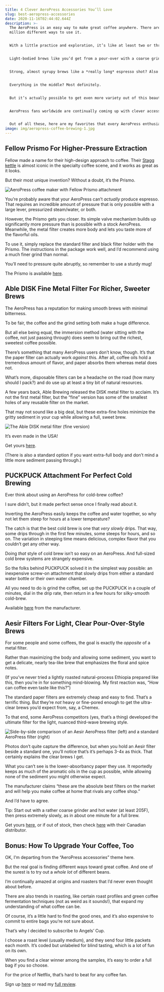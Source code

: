 ```yaml
---
title: 4 Clever AeroPress Accessories You’ll Love
slug: best-aeropress-accessories
date: 2020-11-16T02:44:02.644Z
description: >-
  The AeroPress is an easy way to make great coffee anywhere. There are also a
  million different ways to use it.


  With a little practice and exploration, it’s like at least two or three coffee makers in one. 


  Light-bodied brews like you’d get from a pour-over with a coarse grind? Check.


  Strong, almost syrupy brews like a *really long* espresso shot? Also check.


  Everything in the middle? Most definitely.


  But it’s actually possible to get even more variety out of this beautifully simple device.


  AeroPress fans worldwide are continually coming up with clever accessories. Some are convenient, some enable different brewing styles, and some are just plain cool.


  Out of all these, here are my favorites that every AeroPress enthusiast will appreciate.
image: img/aeropress-coffee-brewing-1.jpg
---
```

## Fellow Prismo For Higher-Pressure Extraction 

Fellow made a name for their high-design approach to coffee. Their [Stagg kettle](https://thebolderbrew.com/recommends/fellow-stagg-ekg) is almost iconic in the specialty coffee scene, and it works as great as it looks.

But their most unique invention? Without a doubt, it’s the Prismo.

![AeroPress coffee maker with Fellow Prismo attachment](img/IMG_20200922_140951182-scaled.jpg "The simple but effective Fellow Prismo")

You’re probably aware that your AeroPress can’t *actually* produce espresso. That requires an incredible amount of pressure that is only possible with a large lever, pressurized steam/water, or both.

However, the Prismo gets you closer. Its simple valve mechanism builds up significantly more pressure than is possible with a stock AeroPress. Meanwhile, the metal filter creates more body and lets you taste more of the flavorful oils.

To use it, simply replace the standard filter and black filter holder with the Prismo. The instructions in the package work well, and I’d recommend using a much finer grind than normal.

You’ll need to pressure quite abruptly, so remember to use a sturdy mug! 

The Prismo is available [here](https://thebolderbrew.com/recommends/fellow-prismo).

## Able DISK Fine Metal Filter For Richer, Sweeter Brews

The AeroPress has a reputation for making smooth brews with minimal bitterness.

To be fair, the coffee and the grind setting both make a huge difference.

But all else being equal, the immersion method (water sitting with the coffee, not just passing through) does seem to bring out the richest, sweetest coffee possible.

There’s something that many AeroPress users don’t know, though. It’s that the paper filter can actually work *against* this. After all, coffee oils hold a tremendous amount of flavor, and paper absorbs them whereas metal does not.

What’s more, disposable filters can be a headache on the road (how many should I pack?) and do use up at least a tiny bit of natural resources.

A few years back, Able Brewing released the DISK metal filter to acclaim. It’s not the first metal filter, but the “fine” version has some of the smallest holes of any reusable filter on the market.

That may not sound like a big deal, but these extra-fine holes minimize the gritty sediment in your cup while allowing a full, sweet brew.

![The Able DISK metal filter (fine version)](img/IMG_20200922_140921655-scaled.jpg "The Able DISK metal filter (fine version)")

It’s even made in the USA!

Get yours [here](https://thebolderbrew.com/recommends/able-fine). 

(There is also a standard option if you want extra-full body and don’t mind a little more sediment passing through.)

## PUCKPUCK Attachment For Perfect Cold Brewing

Ever think about using an AeroPress for cold-brew coffee?

I sure didn’t, but it made perfect sense once I finally read about it.

Inverting the AeroPress easily keeps the coffee and water together, so why not let them steep for hours at a lower temperature?

The catch is that the best cold brew is one that *very slowly* drips. That way, some drips through in the first few minutes, some steeps for hours, and so on. The variation in steeping time means delicious, complex flavor that you couldn’t get any other way.

Doing *that* style of cold brew isn’t so easy on an AeroPress. And full-sized cold brew systems are strangely expensive.

So the folks behind PUCKPUCK solved it in the simplest way possible: an inexpensive screw-on attachment that slowly drips from either a standard water bottle or their own water chamber.

All you need to do is grind the coffee, set up the PUCKPUCK in a couple of minutes, dial in the drip rate, then return in a few hours for silky-smooth cold-brew.

Available [here](https://thebolderbrew.com/recommends/puckpuck) from the manufacturer.

## Aesir Filters For Light, Clear Pour-Over-Style Brews

For some people and some coffees, the goal is exactly the *opposite* of a metal filter.

Rather than maximizing the body and allowing some sediment, you want to get a delicate, nearly tea-like brew that emphasizes the floral and spice notes.

(If you’ve never tried a lightly roasted natural-process Ethiopia prepared like this, then you’re in for something mind-blowing. My first reaction was, “How can coffee even taste like this?”)

The standard paper filters are extremely cheap and easy to find. That’s a terrific thing. But they’re *not* heavy or fine-pored enough to get the ultra-clear brews you’d expect from, say, a Chemex.

To that end, some AeroPress competitors (yes, that’s a thing) developed the ultimate filter for the light, nuanced third-wave brewing style.

![Side-by-side comparison of an Aesir AeroPress filter (left) and a standard AeroPress filter (right)](img/aeropress-aesir-standard-filters-rotated.jpg "The Aesir filter (left) is noticeably thicker than the standard one")

Photos don’t quite capture the difference, but when you hold an Aesir filter beside a standard one, you’ll notice that’s it’s perhaps 3-4x as thick. That certainly explains the clear brews I get.

What you can’t see is the lower-absorbancy paper they use. It reportedly keeps as much of the aromatic oils in the cup as possible, while allowing none of the sediment you might otherwise expect.

The manufacturer claims “these are the absolute best filters on the market and will help you make coffee at home that rivals any coffee shop.”

And I’d have to agree.

Tip: Start out with a rather coarse grinder and hot water (at least 205F), then press extremely slowly, as in about one minute for a full brew.

Get yours [here](https://thebolderbrew.com/recommends/aesir), or if out of stock, then check [here](https://thebolderbrew.com/recommends/aesir-canada) with their Canadian distributor.

## Bonus: How To Upgrade Your Coffee, Too

OK, I’m departing from the “AeroPress accessories” theme here.

But the real goal is finding different ways toward great coffee. And one of the surest is to try out a *whole lot* of different beans.

I’m continually amazed at origins and roasters that I’d never even thought about before. 

There are also trends in roasting, like certain roast profiles and green coffee fermentation techniques (not as weird as it sounds!), that expand my understanding of what coffee can be.

Of course, it’s a little hard to find the good ones, and it’s also expensive to commit to entire bags you’re not sure about.

That’s why I decided to subscribe to Angels’ Cup. 

I choose a roast level (usually medium), and they send four little packets each month. It’s coded but unlabeled for blind tasting, which is a lot of fun on its own. 

When you find a clear winner among the samples, it’s easy to order a full bag if you so choose.

For the price of Netflix, that’s hard to beat for any coffee fan.

Sign up [here](https://thebolderbrew.com/recommends/angels-cup) or read my [full review](https://thebolderbrew.com/angels-cup-review).
